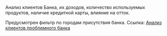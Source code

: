 Анализ клиентов Банка, их доходов, количество используемых продуктов, наличие кредитной карты, влияние на отток.

Предусмотрен фильтр по городам присутствия банка.
Ссылка: [Анализ клиентов проблемного банка](https://public.tableau.com/views/Bankdush1/Dashboard1?:language=en-US&:display_count=n&:origin=viz_share_link) 
